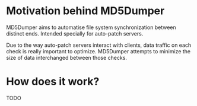 # Motivation behind MD5Dumper
MD5Dumper aims to automatise file system synchronization between distinct ends. Intended specially for auto-patch servers.

Due to the way auto-patch servers interact with clients, data traffic on each check is really important to optimize. MD5Dumper attempts to minimize the size of data interchanged between those checks.

# How does it work?
TODO